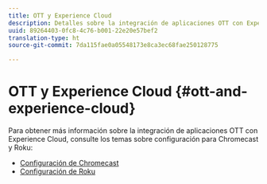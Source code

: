 ```yaml
---
title: OTT y Experience Cloud
description: Detalles sobre la integración de aplicaciones OTT con Experience Cloud.
uuid: 89264403-0fc8-4c76-b001-22e20e57bef2
translation-type: ht
source-git-commit: 7da115fae0a05548173e8ca3ec68fae250128775

---
```



# OTT y Experience Cloud {#ott-and-experience-cloud}

Para obtener más información sobre la integración de aplicaciones OTT con Experience Cloud, consulte los temas sobre configuración para Chromecast y Roku:

* [Configuración de Chromecast ](/help/sdk-implement/setup/set-up-chromecast.md)
* [Configuración de Roku](/help/sdk-implement/setup/set-up-roku.md)


